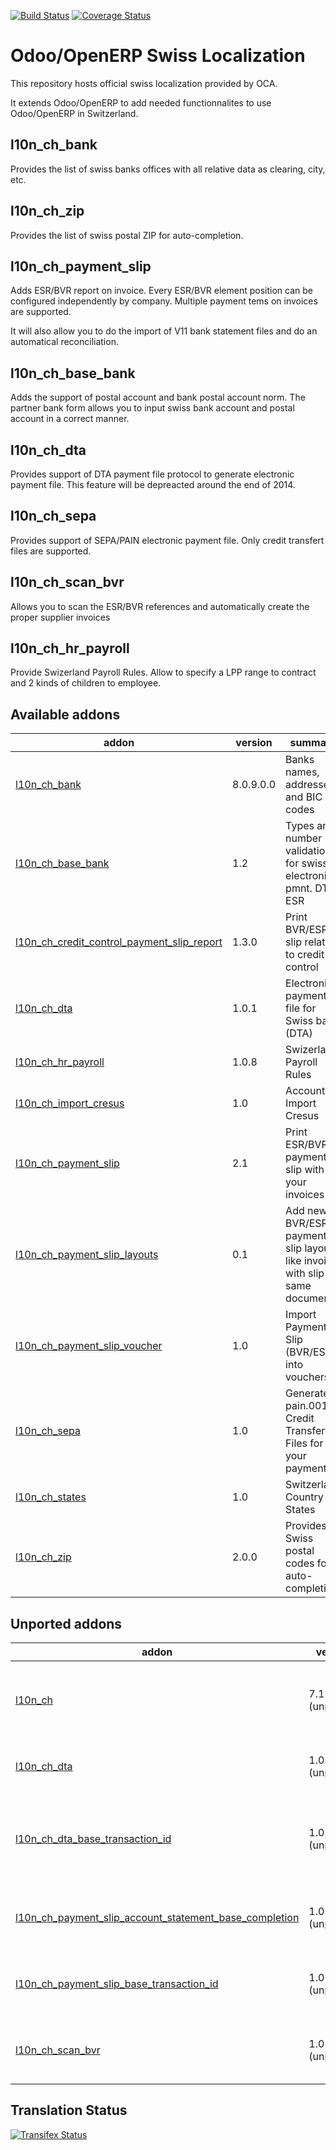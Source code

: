 [![Build Status](https://travis-ci.org/OCA/l10n-switzerland.svg?branch=8.0)](https://travis-ci.org/OCA/l10n-switzerland)
[![Coverage Status](https://coveralls.io/repos/OCA/l10n-switzerland/badge.svg?branch=8.0)](https://coveralls.io/r/OCA/l10n-switzerland?branch=7.0)


Odoo/OpenERP Swiss Localization
===============================

This repository hosts official swiss localization provided by OCA.

It extends Odoo/OpenERP to add needed functionnalites to use Odoo/OpenERP in Switzerland.


l10n_ch_bank
------------

Provides the list of swiss banks offices with all relative data as clearing, city, etc.


l10n_ch_zip
-----------

Provides the list of swiss postal ZIP for auto-completion.


l10n_ch_payment_slip
--------------------

Adds ESR/BVR report on invoice. Every ESR/BVR element position can be configured independently by company.
Multiple payment tems on invoices are supported.

It will also allow you to do the import of V11 bank statement files and do an automatical reconciliation.


l10n_ch_base_bank
-----------------

Adds the support of postal account and bank postal account norm.
The partner bank form allows you to input swiss bank account and postal account in a correct manner.


l10n_ch_dta
-----------

Provides support of DTA payment file protocol to generate electronic payment file.
This feature will be depreacted around the end of 2014.


l10n_ch_sepa
------------

Provides support of SEPA/PAIN electronic payment file.
Only credit transfert files are supported.


l10n_ch_scan_bvr
----------------

Allows you to scan the ESR/BVR references and automatically create the proper supplier invoices

l10n_ch_hr_payroll
------------------

Provide Swizerland Payroll Rules.
Allow to specify a LPP range to contract and 2 kinds of children to employee.

[//]: # (addons)
Available addons
----------------
addon | version | summary
--- | --- | ---
[l10n_ch_bank](l10n_ch_bank/) | 8.0.9.0.0 | Banks names, addresses and BIC codes
[l10n_ch_base_bank](l10n_ch_base_bank/) | 1.2 | Types and number validation for swiss electronic pmnt. DTA, ESR
[l10n_ch_credit_control_payment_slip_report](l10n_ch_credit_control_payment_slip_report/) | 1.3.0 | Print BVR/ESR slip related to credit control
[l10n_ch_dta](l10n_ch_dta/) | 1.0.1 | Electronic payment file for Swiss bank (DTA)
[l10n_ch_hr_payroll](l10n_ch_hr_payroll/) | 1.0.8 | Swizerland Payroll Rules
[l10n_ch_import_cresus](l10n_ch_import_cresus/) | 1.0 | Account Import Cresus
[l10n_ch_payment_slip](l10n_ch_payment_slip/) | 2.1 | Print ESR/BVR payment slip with your invoices
[l10n_ch_payment_slip_layouts](l10n_ch_payment_slip_layouts/) | 0.1 | Add new BVR/ESR payment slip layouts like invoice with slip on same document
[l10n_ch_payment_slip_voucher](l10n_ch_payment_slip_voucher/) | 1.0 | Import Payment Slip (BVR/ESR) into vouchers
[l10n_ch_sepa](l10n_ch_sepa/) | 1.0 | Generate pain.001 Credit Transfert Files for your payments
[l10n_ch_states](l10n_ch_states/) | 1.0 | Switzerland Country States
[l10n_ch_zip](l10n_ch_zip/) | 2.0.0 | Provides all Swiss postal codes for auto-completion

Unported addons
---------------
addon | version | summary
--- | --- | ---
[l10n_ch](__unported__/l10n_ch/) | 7.1 (unported) | Multilang swiss STERCHI account chart and taxes
[l10n_ch_dta](__unported__/l10n_ch_dta/) | 1.0.1 (unported) | Electronic payment file for Swiss bank (DTA)
[l10n_ch_dta_base_transaction_id](__unported__/l10n_ch_dta_base_transaction_id/) | 1.0 (unported) | Switzerland - Bank Payment File (DTA) Transaction ID Compatibility
[l10n_ch_payment_slip_account_statement_base_completion](__unported__/l10n_ch_payment_slip_account_statement_base_completion/) | 1.0 (unported) | Switzerland - BVR/ESR Bank statement Completion
[l10n_ch_payment_slip_base_transaction_id](__unported__/l10n_ch_payment_slip_base_transaction_id/) | 1.0 (unported) | Switzerland - BVR/ESR Transaction ID Compatibility
[l10n_ch_scan_bvr](__unported__/l10n_ch_scan_bvr/) | 1.0 (unported) | Switzerland - Scan ESR/BVR to create invoices

[//]: # (end addons)

Translation Status
------------------
[![Transifex Status](https://www.transifex.com/projects/p/OCA-l10n-switzerland-8-0/chart/image_png)](https://www.transifex.com/projects/p/OCA-l10n-switzerland-8-0)

